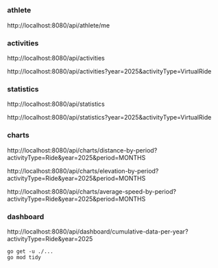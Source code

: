 ## 
### athlete
http://localhost:8080/api/athlete/me

### activities
http://localhost:8080/api/activities

http://localhost:8080/api/activities?year=2025&activityType=VirtualRide

### statistics

http://localhost:8080/api/statistics

http://localhost:8080/api/statistics?year=2025&activityType=VirtualRide

### charts

http://localhost:8080/api/charts/distance-by-period?activityType=Ride&year=2025&period=MONTHS

http://localhost:8080/api/charts/elevation-by-period?activityType=Ride&year=2025&period=MONTHS

http://localhost:8080/api/charts/average-speed-by-period?activityType=Ride&year=2025&period=MONTHS

### dashboard

http://localhost:8080/api/dashboard/cumulative-data-per-year?activityType=Ride&year=2025



```shell
go get -u ./...
go mod tidy
```